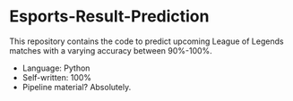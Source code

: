 # Esports-Result-Prediction
This repository contains the code to predict upcoming League of Legends matches with a varying accuracy between 90%-100%.
* Language: Python
* Self-written: 100%
* Pipeline material? Absolutely.
